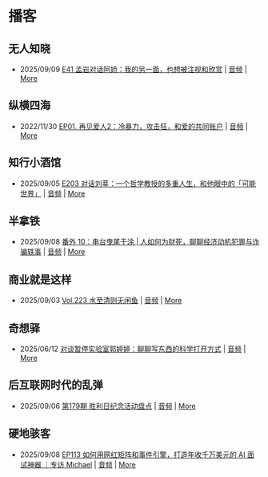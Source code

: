 # 播客

## 无人知晓
- 2025/09/09 [E41 孟岩对话阿娇：我的另一面，也想被注视和欣赏](https://www.xiaoyuzhoufm.com/episode/68bfcc2c9eb4a49300876f19) | [音频](https://dts-api.xiaoyuzhoufm.com/track/611719d3cb0b82e1df0ad29e/68bfcc2c9eb4a49300876f19/media.xyzcdn.net/611719d3cb0b82e1df0ad29e/lnDBqwDZpOI_yE-KjG76ffvJUE0h.m4a) | [More](channels/%E6%97%A0%E4%BA%BA%E7%9F%A5%E6%99%93.md)

## 纵横四海
- 2022/11/30 [EP01. 再见爱人2：冷暴力，攻击狂，和爱的共同账户](https://www.ximalaya.com/sound/592716797) | [音频](https://aod.cos.tx.xmcdn.com/storages/26c6-audiofreehighqps/E9/4E/GKwRIUEHXOodAq7-QQHYdhCw-aacv2-48K.m4a) | [More](channels/%E7%BA%B5%E6%A8%AA%E5%9B%9B%E6%B5%B7.md)

## 知行小酒馆
- 2025/09/05 [E203 对话刘莘：一个哲学教授的多重人生，和他眼中的「可能世界」](https://www.xiaoyuzhoufm.com/episode/68ba617097178f08ee60253b) | [音频](https://dts-api.xiaoyuzhoufm.com/track/6013f9f58e2f7ee375cf4216/68ba617097178f08ee60253b/media.xyzcdn.net/6013f9f58e2f7ee375cf4216/luTUBO4OCOK2fUvCvXaVczbhEgz1.m4a) | [More](channels/%E7%9F%A5%E8%A1%8C%E5%B0%8F%E9%85%92%E9%A6%86.md)

## 半拿铁
- 2025/09/08 [番外 10：串台曳尾于涂 | 人如何为财死，聊聊经济动机犯罪与诈骗轶事](https://www.ximalaya.com/sound/908749452) | [音频](https://tk.wavpub.com/WPDL_xEuqjjqeNHLCmUKEQzbSYQZkhugYtfQVtsbghXYsNYpjCMgsPjuAGPmjqb-e2.m4a) | [More](channels/%E5%8D%8A%E6%8B%BF%E9%93%81.md)

## 商业就是这样
- 2025/09/03 [Vol.223 水至清则无闲鱼](https://www.ximalaya.com/sound/907087930) | [音频](https://aod.cos.tx.xmcdn.com/storages/1145-audiofreehighqps/D9/C6/GKwRIUEMjhG9AUYLiAQHdelE.m4a) | [More](channels/%E5%95%86%E4%B8%9A%E5%B0%B1%E6%98%AF%E8%BF%99%E6%A0%B7.md)

## 奇想驿
- 2025/06/12 [对谈暂停实验室郭婷婷：聊聊写东西的科学打开方式](https://www.xiaoyuzhoufm.com/episode/684adc56574f065721d5960c) | [音频](https://dts-api.xiaoyuzhoufm.com/track/6034daea97755b8fc9c66480/684adc56574f065721d5960c/media.xyzcdn.net/6034daea97755b8fc9c66480/lsg_JvFtGZ36OBuiTLgzYxJmHHUx.m4a) | [More](channels/%E5%A5%87%E6%83%B3%E9%A9%BF.md)

## 后互联网时代的乱弹
- 2025/09/06 [第179期 胜利日纪念活动盘点](https://hosting.wavpub.cn/pie/ep179/) | [音频](https://tk.wavpub.com/WPDL_ZxeVBxqcNwBSdcwVPaWbwUNHrzCRvjWhkQWVyPuTQkZrBQNnkjXkPtEwaP-bd.mp3) | [More](channels/%E5%90%8E%E4%BA%92%E8%81%94%E7%BD%91%E6%97%B6%E4%BB%A3%E7%9A%84%E4%B9%B1%E5%BC%B9.md)

## 硬地骇客
- 2025/09/08 [EP113 如何用网红矩阵和事件引擎，打造年收千万美元的 AI 面试神器 ｜专访 Michael](https://www.xiaoyuzhoufm.com/episode/68bed88f9eb4a493006a0999) | [音频](https://dts-api.xiaoyuzhoufm.com/track/640ee2438be5d40013fe4a87/68bed88f9eb4a493006a0999/media.xyzcdn.net/640ee2438be5d40013fe4a87/lgiok-m9_icd0BLAqYFNipn6aRUJ.m4a) | [More](channels/%E7%A1%AC%E5%9C%B0%E9%AA%87%E5%AE%A2.md)

